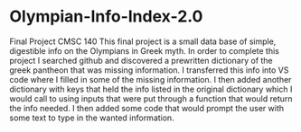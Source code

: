 # Olympian-Info-Index-2.0
Final Project CMSC 140
This final project is a small data base of simple, digestible info on the Olympians in Greek myth. In order to complete this project I searched github and discovered a prewritten dictionary of the greek pantheon that was missing information. I transferred this info into VS code where I filled in some of the missing information. I then added another dictionary with keys that held the info listed in the original dictionary which I would call to using inputs that were put through a function that would return the info needed. I then added some code that would prompt the user with some text to type in the wanted information.

